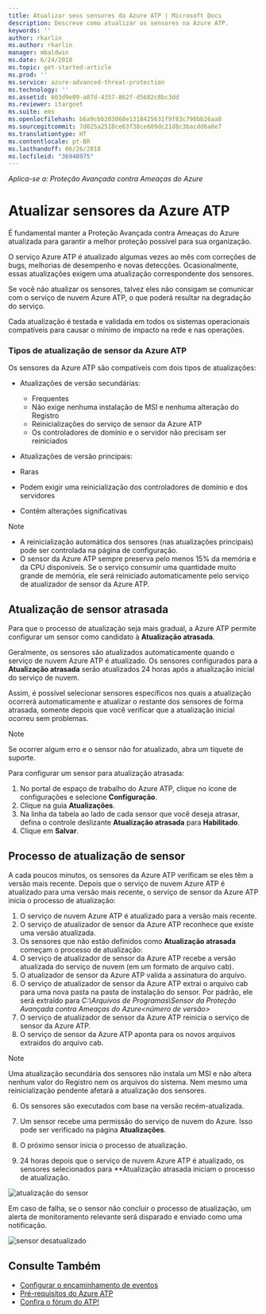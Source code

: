```yaml
---
title: Atualizar seus sensores da Azure ATP | Microsoft Docs
description: Descreve como atualizar os sensores na Azure ATP.
keywords: ''
author: rkarlin
ms.author: rkarlin
manager: mbaldwin
ms.date: 6/24/2018
ms.topic: get-started-article
ms.prod: ''
ms.service: azure-advanced-threat-protection
ms.technology: ''
ms.assetid: 603d9e09-a07d-4357-862f-d5682c8bc3dd
ms.reviewer: itargoet
ms.suite: ems
ms.openlocfilehash: b6a9cbb203068e1318425631f9f83c796bb26aa8
ms.sourcegitcommit: 7d025a2518ce63f38ce609dc21d8c3bacdd6a8e7
ms.translationtype: HT
ms.contentlocale: pt-BR
ms.lasthandoff: 06/26/2018
ms.locfileid: "36948975"
---
```

*Aplica-se a: Proteção Avançada contra Ameaças do Azure*


# <a name="update-azure-atp-sensors"></a>Atualizar sensores da Azure ATP
É fundamental manter a Proteção Avançada contra Ameaças do Azure atualizada para garantir a melhor proteção possível para sua organização.

O serviço Azure ATP é atualizado algumas vezes ao mês com correções de bugs, melhorias de desempenho e novas detecções. Ocasionalmente, essas atualizações exigem uma atualização correspondente dos sensores. 

Se você não atualizar os sensores, talvez eles não consigam se comunicar com o serviço de nuvem Azure ATP, o que poderá resultar na degradação do serviço.

Cada atualização é testada e validada em todos os sistemas operacionais compatíveis para causar o mínimo de impacto na rede e nas operações.

### <a name="azure-atp-sensor-update-types"></a>Tipos de atualização de sensor da Azure ATP   

Os sensores da Azure ATP são compatíveis com dois tipos de atualizações:
- Atualizações de versão secundárias: 
  - Frequentes 
  - Não exige nenhuma instalação de MSI e nenhuma alteração do Registro
  - Reinicializações do serviço de sensor da Azure ATP
  - Os controladores de domínio e o servidor não precisam ser reiniciados

- Atualizações de versão principais:
 - Raras
 - Podem exigir uma reinicialização dos controladores de domínio e dos servidores
 - Contêm alterações significativas 

> [!NOTE]
>- A reinicialização automática dos sensores (nas atualizações principais) pode ser controlada na página de configuração. 
> - O sensor da Azure ATP sempre preserva pelo menos 15% da memória e da CPU disponíveis. Se o serviço consumir uma quantidade muito grande de memória, ele será reiniciado automaticamente pelo serviço de atualizador de sensor da Azure ATP.

## <a name="delayed-sensor-update"></a>Atualização de sensor atrasada
Para que o processo de atualização seja mais gradual, a Azure ATP permite configurar um sensor como candidato à **Atualização atrasada**. 

Geralmente, os sensores são atualizados automaticamente quando o serviço de nuvem Azure ATP é atualizado. Os sensores configurados para a **Atualização atrasada** serão atualizados 24 horas após a atualização inicial do serviço de nuvem.

Assim, é possível selecionar sensores específicos nos quais a atualização ocorrerá automaticamente e atualizar o restante dos sensores de forma atrasada, somente depois que você verificar que a atualização inicial ocorreu sem problemas.

> [!NOTE]
> Se ocorrer algum erro e o sensor não for atualizado, abra um tíquete de suporte.

Para configurar um sensor para atualização atrasada:

1. No portal de espaço de trabalho do Azure ATP, clique no ícone de configurações e selecione **Configuração**.
2. Clique na guia **Atualizações**.
3. Na linha da tabela ao lado de cada sensor que você deseja atrasar, defina o controle deslizante **Atualização atrasada** para **Habilitado**.
4. Clique em **Salvar**.
 
## <a name="sensor-update-process"></a>Processo de atualização de sensor

A cada poucos minutos, os sensores da Azure ATP verificam se eles têm a versão mais recente. Depois que o serviço de nuvem Azure ATP é atualizado para uma versão mais recente, o serviço de sensor da Azure ATP inicia o processo de atualização:

1. O serviço de nuvem Azure ATP é atualizado para a versão mais recente.
2. O serviço de atualizador de sensor da Azure ATP reconhece que existe uma versão atualizada.
3. Os sensores que não estão definidos como **Atualização atrasada** começam o processo de atualização:
  1. O serviço de atualizador de sensor da Azure ATP recebe a versão atualizada do serviço de nuvem (em um formato de arquivo cab).
  2. O atualizador de sensor da Azure ATP valida a assinatura do arquivo.
  3. O serviço de atualizador de sensor da Azure ATP extrai o arquivo cab para uma nova pasta na pasta de instalação do sensor. Por padrão, ele será extraído para *C:\Arquivos de Programas\Sensor da Proteção Avançada contra Ameaças do Azure\<número de versão>*
  4. O serviço de atualizador de sensor da Azure ATP reinicia o serviço de sensor da Azure ATP.
  5. O serviço de sensor da Azure ATP aponta para os novos arquivos extraídos do arquivo cab.
  > [!NOTE]
  >Uma atualização secundária dos sensores não instala um MSI e não altera nenhum valor do Registro nem os arquivos do sistema. Nem mesmo uma reinicialização pendente afetará a atualização dos sensores. 
  6. Os sensores são executados com base na versão recém-atualizada.
  7. Um sensor recebe uma permissão do serviço de nuvem do Azure. Isso pode ser verificado na página **Atualizações**.
  8. O próximo sensor inicia o processo de atualização. 

4. 24 horas depois que o serviço de nuvem Azure ATP é atualizado, os sensores selecionados para **Atualização atrasada iniciam o processo de atualização.

![atualização do sensor](./media/sensor-update.png)


Em caso de falha, se o sensor não concluir o processo de atualização, um alerta de monitoramento relevante será disparado e enviado como uma notificação.

![sensor desatualizado](./media/sensor-outdated.png)


## <a name="see-also"></a>Consulte Também

- [Configurar o encaminhamento de eventos](configure-event-forwarding.md)
- [Pré-requisitos do Azure ATP](atp-prerequisites.md)
- [Confira o fórum do ATP!](https://aka.ms/azureatpcommunity)